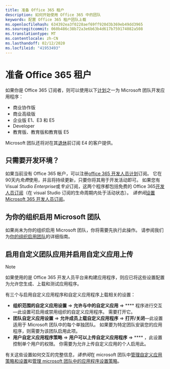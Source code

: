 ```yaml
---
title: 准备 Office 365 租户
description: 如何开始使用 Office 365 中的团队
keywords: 配置 Office 365 租户团队上载
ms.openlocfilehash: 634392ea3f0228aef69ff920d3b369eb49dd3965
ms.sourcegitcommit: 060b486c38b72a3e6b63b4d617b759174082a508
ms.translationtype: MT
ms.contentlocale: zh-CN
ms.lasthandoff: 02/12/2020
ms.locfileid: "41953493"
---
```

# <a name="prepare-your-office-365-tenant"></a>准备 Office 365 租户

如果你是 Office 365 订阅者，则可以使用以下[计划](https://products.office.com/business/compare-more-office-365-for-business-plans)之一为 Microsoft 团队开发应用程序：

* 商业协作版
* 商业高级版
* 企业版 E1、E3 和 E5
* Developer
* 教育版、教育版和教育版 E5

Microsoft 团队还将对在其[退休](https://support.office.com//article/important-information-for-office-365-enterprise-e4-customers-f9572348-43a2-43fa-a3d8-3b6c9c042147)前订阅 E4 的客户提供。

## <a name="just-need-a-development-environment"></a>只需要开发环境？

如果当前没有 Office 365 帐户，可以注册[office 365 开发人员计划](https://dev.office.com/devprogram)订阅。 它在90天内*免费*使用，并且将持续更新，只要你将其用于开发活动即可。 如果您有 Visual Studio *Enterprise*或*专业*订阅，这两个程序都包括免费的 Office 365[开发人员订阅](https://aka.ms/MyVisualStudioBenefits)（在 visual Studio 订阅的生命周期内处于活动状态）。 *请参阅*[设置 Microsoft 365 开发人员订阅](https://docs.microsoft.com/office/developer-program/office-365-developer-program-get-started)。

## <a name="enable-microsoft-teams-for-your-organization"></a>为你的组织启用 Microsoft 团队

如果尚未为你的组织启用 Microsoft 团队，你将需要先执行此操作。 请参阅我们为[你的组织启用团队](https://docs.microsoft.com/microsoftteams/enable-features-office-365)的详细指南。

## <a name="enable-custom-teams-apps-and-turn-on-custom-app-uploading"></a>启用自定义团队应用并启用自定义应用上传

> [!Note] 
> 如果使用的是 Office 365 开发人员平台来构建应用程序，则应已将这些设置配置为允许您生成、上载和测试应用程序。

有三个与启用自定义应用程序和自定义应用程序上载相关的设置：

* **组织范围的自定义应用设置** => **允许与中的自定义应用** => **** 程序进行交互—此设置可启用或禁用组织的自定义应用程序。 需要打开它。 
* **团队自定义应用设置** => **允许成员上载自定义应用程序** => **打开/关闭**—此设置适用于 Microsoft 团队中的每个单独团队。 如果要为特定团队安装您的应用程序，则需要为该团队启用此项。
* **用户自定义应用程序策略** => **用户可以上传自定义应用程序** => **** ，此设置控制单个用户的权限。 你需要为允许上传自定义应用的个人启用此。

有关这些设置如何交互的完整信息，*请参阅*在 microsoft 团队中[管理自定义应用策略和设置](https://docs.microsoft.com/microsoftteams/teams-custom-app-policies-and-settings)和[管理 microsoft 团队中的应用程序设置策略](https://docs.microsoft.com/microsoftteams/teams-app-setup-policies)。

